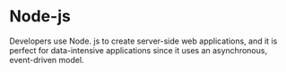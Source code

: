 # Node-js
Developers use Node. js to create server-side web applications, and it is perfect for data-intensive applications since it uses an asynchronous, event-driven model.
